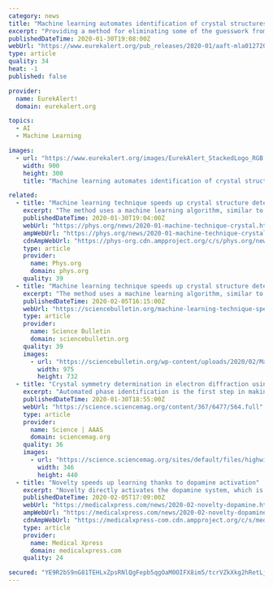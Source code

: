 ```yaml
---
category: news
title: "Machine learning automates identification of crystal structures in new materials"
excerpt: "Providing a method for eliminating some of the guesswork from crystal structure determination, a machine learning-based approach to determining crystal symmetry and structure from unknown samples may greatly improve the speed and accuracy of this process. The new method brings crystallography into the high-throughput world of artificial ..."
publishedDateTime: 2020-01-30T19:08:00Z
webUrl: "https://www.eurekalert.org/pub_releases/2020-01/aaft-mla012720.php"
type: article
quality: 34
heat: -1
published: false

provider:
  name: EurekAlert!
  domain: eurekalert.org

topics:
  - AI
  - Machine Learning

images:
  - url: "https://www.eurekalert.org/images/EurekAlert_StackedLogo_RGB.jpg"
    width: 900
    height: 300
    title: "Machine learning automates identification of crystal structures in new materials"

related:
  - title: "Machine learning technique speeds up crystal structure determination"
    excerpt: "The method uses a machine learning algorithm, similar to the type used in facial recognition and self-driving cars, to independently analyze electron diffraction patterns, and do so with at least 95% accuracy. However, the drawback of commercial EBSD systems is the software's inability to determine the atomic structure of the crystalline ..."
    publishedDateTime: 2020-01-30T19:04:00Z
    webUrl: "https://phys.org/news/2020-01-machine-technique-crystal.html"
    ampWebUrl: "https://phys.org/news/2020-01-machine-technique-crystal.amp"
    cdnAmpWebUrl: "https://phys-org.cdn.ampproject.org/c/s/phys.org/news/2020-01-machine-technique-crystal.amp"
    type: article
    provider:
      name: Phys.org
      domain: phys.org
    quality: 39
  - title: "Machine learning technique speeds up crystal structure determination"
    excerpt: "The method uses a machine learning algorithm, similar to the type used in facial recognition and self-driving cars, to independently analyze electron diffraction patterns, and do so with at least 95% accuracy. The work is published in the Jan. 31 issue of Science. A team led by UC San Diego nanoengineering professor Kenneth Vecchio and his Ph.D ..."
    publishedDateTime: 2020-02-05T16:15:00Z
    webUrl: "https://sciencebulletin.org/machine-learning-technique-speeds-up-crystal-structure-determination/"
    type: article
    provider:
      name: Science Bulletin
      domain: sciencebulletin.org
    quality: 39
    images:
      - url: "https://sciencebulletin.org/wp-content/uploads/2020/02/Machine-learning-technique-speeds-up-crystal-structure-determination.jpg"
        width: 975
        height: 732
  - title: "Crystal symmetry determination in electron diffraction using machine learning"
    excerpt: "Automated phase identification is the first step in making EBSD into a high-throughput technique. We used a machine learning–based approach and developed a general methodology for rapid and autonomous identification of the crystal symmetry from EBSD patterns. We evaluated our algorithm with diffraction patterns from materials outside the ..."
    publishedDateTime: 2020-01-30T18:55:00Z
    webUrl: "https://science.sciencemag.org/content/367/6477/564.full"
    type: article
    provider:
      name: Science | AAAS
      domain: sciencemag.org
    quality: 36
    images:
      - url: "https://science.sciencemag.org/sites/default/files/highwire/sci/367/6477.cover-source.gif"
        width: 346
        height: 440
  - title: "Novelty speeds up learning thanks to dopamine activation"
    excerpt: "Novelty directly activates the dopamine system, which is responsible for associative learning. The findings have implications for improving learning strategies and for the design of machine learning algorithms. A fundamental type of learning, known as associative learning, is commonly observed in animals and humans. It involves the association ..."
    publishedDateTime: 2020-02-05T17:09:00Z
    webUrl: "https://medicalxpress.com/news/2020-02-novelty-dopamine.html"
    ampWebUrl: "https://medicalxpress.com/news/2020-02-novelty-dopamine.amp"
    cdnAmpWebUrl: "https://medicalxpress-com.cdn.ampproject.org/c/s/medicalxpress.com/news/2020-02-novelty-dopamine.amp"
    type: article
    provider:
      name: Medical Xpress
      domain: medicalxpress.com
    quality: 24

secured: "YE9R2bS9nG81TEHLxZpsRNlQgFepb5qgOaM0OIFX8im5/tcrVZkXkg2hRetLjxSOI5DituElwDXHxqkI3ET83tqzk0wL+kOZ+xk46cjdFyvBgCyQO6apBexDHrPqbt+/3TCOr7husQ49tHJN5ijn6OFdSvOe4zf+hZ8jtccxFT1sQNzzI/6LVWOBgpryFyIeBMM5jEsti88laNE7qxfKORmNkJrj9gBq94o77tgsXSaHugQlVM57wO3A1iIVaRDk6hLFJ+NJCQqV7WBy1HemjEzaXurh5202VsYkCMGoU3OiDgRfqDsB8mNZybQtAeJt;kGAtl+Acl1h3xoCDWtSS8Q=="
---
```


